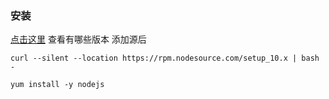 ### 安装

 [点击这里](https://nodesource.com/) 查看有哪些版本 添加源后 

```shell
curl --silent --location https://rpm.nodesource.com/setup_10.x | bash -

yum install -y nodejs
```

